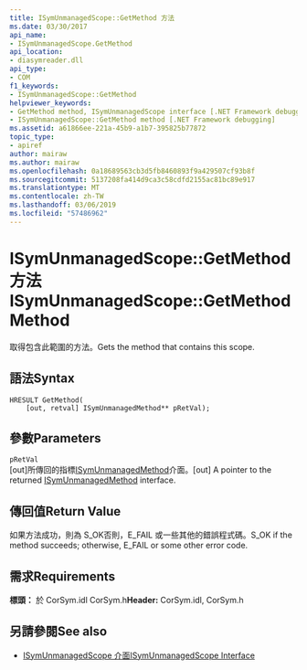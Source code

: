 ```yaml
---
title: ISymUnmanagedScope::GetMethod 方法
ms.date: 03/30/2017
api_name:
- ISymUnmanagedScope.GetMethod
api_location:
- diasymreader.dll
api_type:
- COM
f1_keywords:
- ISymUnmanagedScope::GetMethod
helpviewer_keywords:
- GetMethod method, ISymUnmanagedScope interface [.NET Framework debugging]
- ISymUnmanagedScope::GetMethod method [.NET Framework debugging]
ms.assetid: a61866ee-221a-45b9-a1b7-395825b77872
topic_type:
- apiref
author: mairaw
ms.author: mairaw
ms.openlocfilehash: 0a18689563cb3d5fb8460893f9a429507cf93b8f
ms.sourcegitcommit: 5137208fa414d9ca3c58cdfd2155ac81bc89e917
ms.translationtype: MT
ms.contentlocale: zh-TW
ms.lasthandoff: 03/06/2019
ms.locfileid: "57486962"
---
```

# <a name="isymunmanagedscopegetmethod-method"></a><span data-ttu-id="0f2ef-102">ISymUnmanagedScope::GetMethod 方法</span><span class="sxs-lookup"><span data-stu-id="0f2ef-102">ISymUnmanagedScope::GetMethod Method</span></span>
<span data-ttu-id="0f2ef-103">取得包含此範圍的方法。</span><span class="sxs-lookup"><span data-stu-id="0f2ef-103">Gets the method that contains this scope.</span></span>  
  
## <a name="syntax"></a><span data-ttu-id="0f2ef-104">語法</span><span class="sxs-lookup"><span data-stu-id="0f2ef-104">Syntax</span></span>  
  
```  
HRESULT GetMethod(  
    [out, retval] ISymUnmanagedMethod** pRetVal);  
```  
  
## <a name="parameters"></a><span data-ttu-id="0f2ef-105">參數</span><span class="sxs-lookup"><span data-stu-id="0f2ef-105">Parameters</span></span>  
 `pRetVal`  
 <span data-ttu-id="0f2ef-106">[out]所傳回的指標[ISymUnmanagedMethod](../../../../docs/framework/unmanaged-api/diagnostics/isymunmanagedmethod-interface.md)介面。</span><span class="sxs-lookup"><span data-stu-id="0f2ef-106">[out] A pointer to the returned [ISymUnmanagedMethod](../../../../docs/framework/unmanaged-api/diagnostics/isymunmanagedmethod-interface.md) interface.</span></span>  
  
## <a name="return-value"></a><span data-ttu-id="0f2ef-107">傳回值</span><span class="sxs-lookup"><span data-stu-id="0f2ef-107">Return Value</span></span>  
 <span data-ttu-id="0f2ef-108">如果方法成功，則為 S_OK否則，E_FAIL 或一些其他的錯誤程式碼。</span><span class="sxs-lookup"><span data-stu-id="0f2ef-108">S_OK if the method succeeds; otherwise, E_FAIL or some other error code.</span></span>  
  
## <a name="requirements"></a><span data-ttu-id="0f2ef-109">需求</span><span class="sxs-lookup"><span data-stu-id="0f2ef-109">Requirements</span></span>  
 <span data-ttu-id="0f2ef-110">**標頭：** 於 CorSym.idl CorSym.h</span><span class="sxs-lookup"><span data-stu-id="0f2ef-110">**Header:** CorSym.idl, CorSym.h</span></span>  
  
## <a name="see-also"></a><span data-ttu-id="0f2ef-111">另請參閱</span><span class="sxs-lookup"><span data-stu-id="0f2ef-111">See also</span></span>
- [<span data-ttu-id="0f2ef-112">ISymUnmanagedScope 介面</span><span class="sxs-lookup"><span data-stu-id="0f2ef-112">ISymUnmanagedScope Interface</span></span>](../../../../docs/framework/unmanaged-api/diagnostics/isymunmanagedscope-interface.md)

